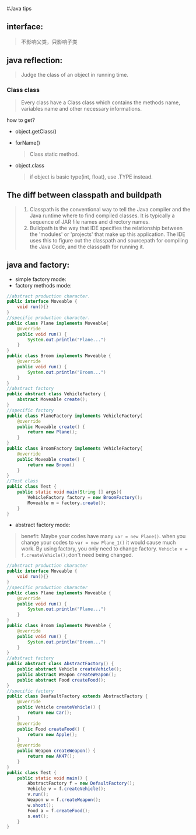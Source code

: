 #Java tips

## interface:
> 不影响父类，只影响子类

## java reflection:
> Judge the class of an object in running time.

### Class class
> Every class have a Class class which contains the methods name, variables name and other necessary informations.

how to get?

* object.getClass()
* forName() 
    
    > Class static method.

* object.class 
    
    > if object is basic type(int, float), use .TYPE instead.

## The diff between classpath and buildpath
> 1. Classpath is the conventional way to tell the Java compiler and the Java runtime where to find compiled classes. It is typically a sequence of JAR file names and directory names.
> 2. Buildpath is the way that IDE specifies the relationship between the 'modules' or 'projects' that make up this application. The IDE uses this to figure out the classpath and sourcepath for compiling the Java Code, and the classpath for running it.

## java and factory:

* simple factory mode:
* factory methods mode:
```java
//abstract production character.
public interface Moveable {
    void run(){}
}
//specific production character.
public class Plane implements Moveable{
    @override
    public void run() {
        System.out.println("Plane...")
    }
}
public class Broom implements Moveable {
    @override
    public void run() {
        System.out.println("Broom...")
    }
}
//abstract factory
public abstract class VehicleFactory {
    abstract Moveable create();
}
//specific factory
public class PlaneFactory implements VehicleFactory{
    @override
    public Moveable create() {
        return new Plane();
    }
}
public class BroomFactory implements VehicleFactory{
    @override
    public Moveable create() {
        return new Broom()
    }
}
//Test class
public class Test {
    public static void main(String [] args){
        VehicleFactory factory = new BroomFactory();
        Moveable m = factory.create();
    }
}
```
* abstract factory mode:
> benefit: Maybe your codes have many `var = new Plane()`. when you change your codes to `var = new Plane_1()` it would cause much work. By using factory, you only need to change factory. `Vehicle v = f.createVehicle();`don't need being changed.
```java
//abstract production character
public interface Moveable {
    void run(){}
}
//specific production character
public class Plane implements Moveable {
    @override
    public void run() {
        System.out.println("Plane...")
    }
}
public class Broom implements Moveable {
    @override
    public void run() {
        System.out.println("Broom...")
    }
}
//abstract factory
public abstract class AbstractFactory() {
    public abstract Vehicle createVehicle();
    public abstract Weapon createWeapon();
    public abstract Food createFood();
}
//specific factory
public class DeafaultFactory extends AbstractFactory {
    @override
    public Vehicle createVehicle() {
        return new Car();
    }
    @override
    public Food createFood() {
        return new Apple();
    }
    @override
    public Weapon createWeapon() {
        return new AK47();
    }
}
public class Test {
    public static void main() {
        AbstractFactory f = new DefaultFactory();
        Vehicle v = f.createVehicle();
        v.run();
        Weapon w = f.createWeapon();
        w.shoot();
        Food a = f.createFood();
        s.eat();
    }
}
```